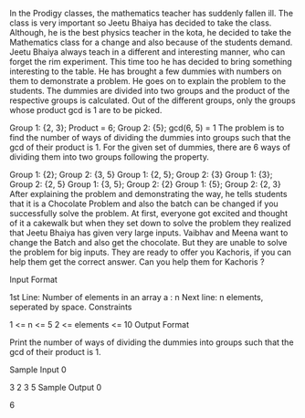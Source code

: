 In the Prodigy classes, the mathematics teacher has suddenly fallen ill. The class is very important so Jeetu Bhaiya has decided to take the class. Although, he is the best physics teacher in the kota, he decided to take the Mathematics class for a change and also because of the students demand. Jeetu Bhaiya always teach in a different and interesting manner, who can forget the rim experiment. This time too he has decided to bring something interesting to the table. He has brought a few dummies with numbers on them to demonstrate a problem. He goes on to explain the problem to the students. The dummies are divided into two groups and the product of the respective groups is calculated. Out of the different groups, only the groups whose product gcd is 1 are to be picked.

Group 1: {2, 3}; Product = 6; Group 2: {5}; gcd(6, 5) = 1 The problem is to find the number of ways of dividing the dummies into groups such that the gcd of their product is 1. For the given set of dummies, there are 6 ways of dividing them into two groups following the property.

Group 1: {2}; Group 2: {3, 5}
Group 1: {2, 5}; Group 2: {3}
Group 1: {3}; Group 2: {2, 5}
Group 1: {3, 5}; Group 2: {2}
Group 1: {5}; Group 2: {2, 3}
After explaining the problem and demonstrating the way, he tells students that it is a Chocolate Problem and also the batch can be changed if you successfully solve the problem. At first, everyone got excited and thought of it a cakewalk but when they set down to solve the problem they realized that Jeetu Bhaiya has given very large inputs. Vaibhav and Meena want to change the Batch and also get the chocolate. But they are unable to solve the problem for big inputs. They are ready to offer you Kachoris, if you can help them get the correct answer. Can you help them for Kachoris ?

Input Format

1st Line: Number of elements in an array a : n
Next line: n elements, seperated by space.
Constraints

1 <= n <= 5
2 <= elements <= 10
Output Format

Print the number of ways of dividing the dummies into groups such that the gcd of their product is 1.

Sample Input 0

3
2 3 5
Sample Output 0

6
